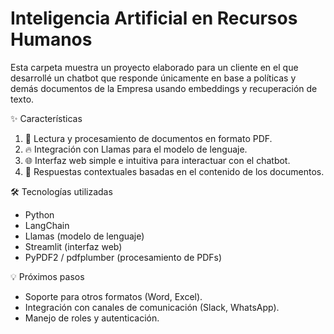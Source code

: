 # Inteligencia Artificial en Recursos Humanos

Esta carpeta muestra un proyecto elaborado para un cliente en el que desarrollé un chatbot que responde únicamente en base a políticas y demás documentos de la Empresa usando embeddings y recuperación de texto. 

✨ Características

1. 📄 Lectura y procesamiento de documentos en formato PDF.
2. 🔥 Integración con Llamas para el modelo de lenguaje.
3. 🌐 Interfaz web simple e intuitiva para interactuar con el chatbot.
4. 🤖 Respuestas contextuales basadas en el contenido de los documentos.

🛠️ Tecnologías utilizadas

- Python
- LangChain
- Llamas (modelo de lenguaje)
- Streamlit (interfaz web)
- PyPDF2 / pdfplumber (procesamiento de PDFs)

💡 Próximos pasos

- Soporte para otros formatos (Word, Excel).
- Integración con canales de comunicación (Slack, WhatsApp).
- Manejo de roles y autenticación.

